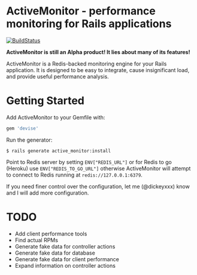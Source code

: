 ActiveMonitor - performance monitoring for Rails applications
==============

[![BuildStatus](https://secure.travis-ci.org/dickeyxxx/activemonitor.png)](http://travis-ci.org/dickeyxxx/activemonitor)

**ActiveMonitor is still an Alpha product! It lies about many of its features!**

ActiveMonitor is a Redis-backed monitoring engine for your Rails application. It
is designed to be easy to integrate, cause insignificant load, and provide
useful performance analysis.

Getting Started
===============

Add ActiveMonitor to your Gemfile with:

````ruby
gem 'devise'
````

Run the generator:

````
$ rails generate active_monitor:install
````

Point to Redis server by setting `ENV["REDIS_URL"]` or for Redis to go (Heroku)
use `ENV["REDIS_TO_GO_URL"]` otherwise ActiveMonitor will attempt to connect to
Redis running at `redis://127.0.0.1:6379`.

If you need finer control over the configuration, let me (@dickeyxxx) know and I
will add more configuration.

TODO
====

* Add client performance tools
* Find actual RPMs
* Generate fake data for controller actions
* Generate fake data for database
* Generate fake data for client performance
* Expand information on controller actions
